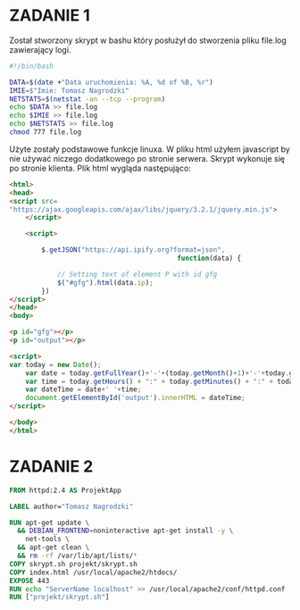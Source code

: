 # ZADANIE 1

Został stworzony skrypt w bashu który posłużył do stworzenia pliku file.log zawierający logi.

```bash
#!/bin/bash

DATA=$(date +"Data uruchomienia: %A, %d of %B, %r")
IMIE=$"Imie: Tomasz Nagrodzki"
NETSTATS=$(netstat -an --tcp --program)
echo $DATA >> file.log
echo $IMIE >> file.log
echo $NETSTATS >> file.log
chmod 777 file.log
```
Użyte zostały podstawowe funkcje linuxa.
W pliku html użyłem javascript by nie używać niczego dodatkowego po stronie serwera. Skrypt wykonuje się po stronie klienta.
Plik html wygląda następująco:
```html
<html>
<head>
<script src=
"https://ajax.googleapis.com/ajax/libs/jquery/3.2.1/jquery.min.js">
    </script>

    <script>

        $.getJSON("https://api.ipify.org?format=json",
                                          function(data) {

            // Setting text of element P with id gfg
            $("#gfg").html(data.ip);
        })
</script>
</head>
<body>

<p id="gfg"></p>
<p id="output"></p>

<script>
var today = new Date();
	var date = today.getFullYear()+'-'+(today.getMonth()+1)+'-'+today.getDate();
	var time = today.getHours() + ":" + today.getMinutes() + ":" + today.getSeconds();
	var dateTime = date+' '+time;
	document.getElementById('output').innerHTML = dateTime;
</script>

</body>
</html>
```

# ZADANIE 2

```Dockerfile
FROM httpd:2.4 AS ProjektApp

LABEL author="Tomasz Nagrodzki"

RUN apt-get update \
  && DEBIAN_FRONTEND=noninteractive apt-get install -y \
    net-tools \
  && apt-get clean \
  && rm -rf /var/lib/apt/lists/*
COPY skrypt.sh projekt/skrypt.sh
COPY index.html /usr/local/apache2/htdocs/
EXPOSE 443
RUN echo "ServerName localhost" >> /usr/local/apache2/conf/httpd.conf
RUN ["projekt/skrypt.sh"]
```
